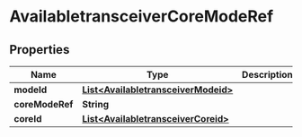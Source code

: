 
# AvailabletransceiverCoreModeRef

## Properties
Name | Type | Description | Notes
------------ | ------------- | ------------- | -------------
**modeId** | [**List&lt;AvailabletransceiverModeid&gt;**](AvailabletransceiverModeid.md) |  |  [optional]
**coreModeRef** | **String** |  |  [optional]
**coreId** | [**List&lt;AvailabletransceiverCoreid&gt;**](AvailabletransceiverCoreid.md) |  |  [optional]



